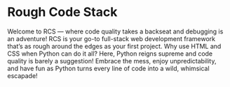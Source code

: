 # Rough Code Stack

Welcome to RCS — where code quality takes a backseat and debugging is an adventure! RCS is your go-to full-stack web development framework that’s as rough around the edges as your first project. Why use HTML and CSS when Python can do it all? Here, Python reigns supreme and code quality is barely a suggestion! Embrace the mess, enjoy unpredictability, and have fun as Python turns every line of code into a wild, whimsical escapade!

